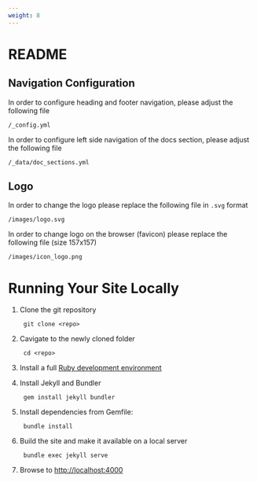 ```yaml
---
weight: 8
---
```

# README

## Navigation Configuration

In order to configure heading and footer navigation, please adjust the following file

```
/_config.yml
```

In order to configure left side navigation of the docs section, please adjust the following file

```
/_data/doc_sections.yml
```

## Logo

In order to change the logo please replace the following file in `.svg` format

```
/images/logo.svg
```

In order to change logo on the browser (favicon) please replace the following file (size 157x157)

```
/images/icon_logo.png
```

# Running Your Site Locally

1. Clone the git repository

        git clone <repo>

1. Cavigate to the newly cloned folder

        cd <repo>

1. Install a full [Ruby development environment](https://jekyllrb.com/docs/installation/)

1. Install Jekyll and Bundler

        gem install jekyll bundler

1. Install dependencies from Gemfile:

        bundle install

1. Build the site and make it available on a local server

        bundle exec jekyll serve

1. Browse to [http://localhost:4000](http://localhost:4000)

